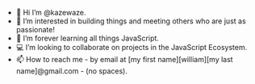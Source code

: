 - 👋 Hi I’m @kazewaze.
- 👀 I’m interested in building things and meeting others who are just as passionate!
- 🌱 I’m forever learning all things JavaScript.
- 💻 I’m looking to collaborate on projects in the JavaScript Ecosystem.
- 📫 How to reach me - by email at [my first name][william][my last name]@gmail.com - (no spaces).

